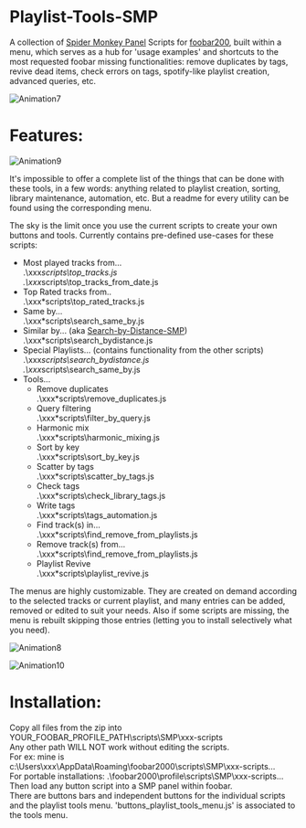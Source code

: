 # Playlist-Tools-SMP
A collection of [Spider Monkey Panel](https://theqwertiest.github.io/foo_spider_monkey_panel) Scripts for [foobar200](https://www.foobar2000.org), built within a menu, which serves as a hub for 'usage examples' and shortcuts to the most requested foobar missing functionalities: remove duplicates by tags, revive dead items, check errors on tags, spotify-like playlist creation, advanced queries, etc.

![Animation7](https://user-images.githubusercontent.com/83307074/116756221-471e8500-a9fb-11eb-96c9-2c269bf91fef.gif)

# Features: 

![Animation9](https://user-images.githubusercontent.com/83307074/116756215-44239480-a9fb-11eb-8489-b56a178c70f4.gif)

It's impossible to offer a complete list of the things that can be done with these tools, in a few words: anything related to playlist creation, sorting, library maintenance, automation, etc. But a readme for every utility can be found using the corresponding menu.

The sky is the limit once you use the current scripts to create your own buttons and tools. Currently contains pre-defined use-cases for these scripts:
* Most played tracks from...  
	.\xxx*scripts\top_tracks.js  
	.\xxx*scripts\top_tracks_from_date.js  
* Top Rated tracks from..  
	.\xxx*scripts\top_rated_tracks.js  
* Same by...  
	.\xxx*scripts\search_same_by.js
* Similar by... (aka [Search-by-Distance-SMP](https://github.com/regorxxx/Search-by-Distance-SMP/blob/main/README.md))  
	.\xxx*scripts\search_bydistance.js
* Special Playlists... (contains functionality from the other scripts)  
	.\xxx*scripts\search_bydistance.js  
	.\xxx*scripts\search_same_by.js  
* Tools...  
	* Remove duplicates  
		.\xxx*scripts\remove_duplicates.js
	* Query filtering  
		.\xxx*scripts\filter_by_query.js
	* Harmonic mix  
		.\xxx*scripts\harmonic_mixing.js
	* Sort by key  
		.\xxx*scripts\sort_by_key.js
	* Scatter by tags  
		.\xxx*scripts\scatter_by_tags.js
	* Check tags  
		.\xxx*scripts\check_library_tags.js
	* Write tags  
		.\xxx*scripts\tags_automation.js
	* Find track(s) in...  
		.\xxx*scripts\find_remove_from_playlists.js
	* Remove track(s) from...  
		.\xxx*scripts\find_remove_from_playlists.js
	* Playlist Revive  
		.\xxx*scripts\playlist_revive.js

The menus are highly customizable. They are created on demand according to the selected tracks or current playlist, and many entries can be added, removed or edited to suit your needs. Also if some scripts are missing, the menu is rebuilt skipping those entries (letting you to install selectively what you need).

![Animation8](https://user-images.githubusercontent.com/83307074/116756213-4259d100-a9fb-11eb-9452-657389977f69.gif)

![Animation10](https://user-images.githubusercontent.com/83307074/116756219-4685ee80-a9fb-11eb-80be-413f0e691dd4.gif)

# Installation: 
Copy all files from the zip into YOUR_FOOBAR_PROFILE_PATH\scripts\SMP\xxx-scripts  
Any other path WILL NOT work without editing the scripts.  
For ex: mine is c:\Users\xxx\AppData\Roaming\foobar2000\scripts\SMP\xxx-scripts\...  
For portable installations: .\foobar2000\profile\scripts\SMP\xxx-scripts\...  
Then load any button script into a SMP panel within foobar.  
There are buttons bars and independent buttons for the individual scripts and the playlist tools menu. 'buttons_playlist_tools_menu.js' is associated to the tools menu.
